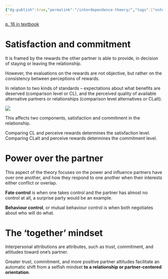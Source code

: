 ```yaml
---
{"dg-publish":true,"permalink":"/interdependence-theory/","tags":["note"]}
---
```


[p. 16 in textbook](x-devonthink-item://200255E4-FFA3-48CF-8023-9142998A0701?page=35&start=2379&length=22&search=Interdependence%20theory)
# Satisfaction and commitment 
It is framed by the rewards the other partner is able to provide, in decision of staying or leaving the relationship.

However, the evaluations on the rewards are not objective, but rather on the consistency between perceptions of rewards. 

In relation to two kinds of standards – expectations about what benefits are deserved (comparison level or CL), and the perceived quality of available alternative partners or relationships (comparison level alternatives or CLalt).

![](https://res.cloudinary.com/dr4jaaq8n/image/upload/v1709788694/Obsidian/cwqislueckv5w0vaujzt.png)

This affects two components, satisfaction and commitment in the relationship. 

Comparing CL and perceive rewards determines the satisfaction level.
Comparing CLalt and perceive rewards determines the commitment level.
# Power over the partner
This aspect of the theory focuses on the power and influence partners have over one another, and how they respond to one another when their interests either conflict or overlap.

**Fate control** is when one takes control and the partner has almost no control at all, a surprise party would be an example.

**Behaviour control**, or mutual behaviour control is when both negotiates about who will do what.

# The ‘together’ mindset
Interpersonal attributions are attributes, such as trust, commitment, and attitudes toward one’s partner. 

Greater trust, commitment, and more positive partner attitudes facilitate an automatic shift from a selfish mindset **to a relationship or partner-centered orientation**. 

